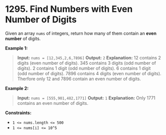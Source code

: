 # 1295. Find Numbers with Even Number of Digits

Given an array `nums` of integers, return how many of them contain an **even number** of digits.

**Example 1:**

> **Input:** `nums = [12,345,2,6,7896]`
> **Output:** `2`
> **Explanation:**
> 12 contains 2 digits (even number of digits).
> 345 contains 3 digits (odd number of digits).
> 2 contains 1 digit (odd number of digits).
> 6 contains 1 digit (odd number of digits).
> 7896 contains 4 digits (even number of digits).
> Therfore only 12 and 7896 contain an even number of digits.

**Example 2:**

> **Input:** `nums = [555,901,482,1771]`
> **Output:** `1`
> **Explanation:**
> Only 1771 contains an even number of digits.

**Constraints:**

- `1 <= nums.length <= 500`
- `1 <= nums[i] <= 10^5`
